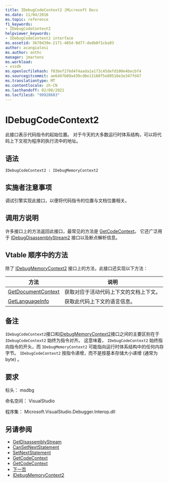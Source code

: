 ```yaml
---
title: IDebugCodeContext2 |Microsoft Docs
ms.date: 11/04/2016
ms.topic: reference
f1_keywords:
- IDebugCodeContext2
helpviewer_keywords:
- IDebugCodeContext2 interface
ms.assetid: 3670439e-2171-405d-9d77-dedb0f1cba93
author: acangialosi
ms.author: anthc
manager: jmartens
ms.workload:
- vssdk
ms.openlocfilehash: f03bef276d4f4aada1a173c45defd100e4becbf4
ms.sourcegitcommit: ae6d47b09a439cd0e13180f5e89510e3e347fd47
ms.translationtype: MT
ms.contentlocale: zh-CN
ms.lasthandoff: 02/08/2021
ms.locfileid: "99928683"
---
```

# <a name="idebugcodecontext2"></a>IDebugCodeContext2
此接口表示代码指令的起始位置。 对于今天的大多数运行时体系结构，可以将代码上下文视为程序的执行流中的地址。

## <a name="syntax"></a>语法

```
IDebugCodeContext2 : IDebugMemoryContext2
```

## <a name="notes-for-implementers"></a>实施者注意事项
 调试引擎实现此接口，以便将代码指令的位置与文档位置相关。

## <a name="notes-for-callers"></a>调用方说明
 许多接口上的方法返回此接口，最常见的方法是 [GetCodeContext](../../../extensibility/debugger/reference/idebugstackframe2-getcodecontext.md)。 它还广泛用于 [IDebugDisassemblyStream2](../../../extensibility/debugger/reference/idebugdisassemblystream2.md) 接口以及断点解析信息。

## <a name="methods-in-vtable-order"></a>Vtable 顺序中的方法
 除了 [IDebugMemoryContext2](../../../extensibility/debugger/reference/idebugmemorycontext2.md) 接口上的方法，此接口还实现以下方法：

|方法|说明|
|------------|-----------------|
|[GetDocumentContext](../../../extensibility/debugger/reference/idebugcodecontext2-getdocumentcontext.md)|获取对应于活动代码上下文的文档上下文。|
|[GetLanguageInfo](../../../extensibility/debugger/reference/idebugcodecontext2-getlanguageinfo.md)|获取此代码上下文的语言信息。|

## <a name="remarks"></a>备注
 `IDebugCodeContext2`接口和[IDebugMemoryContext2](../../../extensibility/debugger/reference/idebugmemorycontext2.md)接口之间的主要区别在于 `IDebugCodeContext2` 始终为指令对齐。 这意味着， `IDebugCodeContext2` 始终指向指令的开头，而 `IDebugMemoryContext2` 可能指向运行时体系结构中的任何内存字节。 `IDebugCodeContext2` 按指令递增，而不是按基本存储大小递增 (通常为 byte) 。

## <a name="requirements"></a>要求
 标头： msdbg

 命名空间： VisualStudio

 程序集： Microsoft.VisualStudio.Debugger.Interop.dll

## <a name="see-also"></a>另请参阅
- [GetDisassemblyStream](../../../extensibility/debugger/reference/idebugprogram2-getdisassemblystream.md)
- [CanSetNextStatement](../../../extensibility/debugger/reference/idebugthread2-cansetnextstatement.md)
- [SetNextStatement](../../../extensibility/debugger/reference/idebugthread2-setnextstatement.md)
- [GetCodeContext](../../../extensibility/debugger/reference/idebugcanstopevent2-getcodecontext.md)
- [GetCodeContext](../../../extensibility/debugger/reference/idebugstackframe2-getcodecontext.md)
- [下一页](../../../extensibility/debugger/reference/ienumdebugcodecontexts2-next.md)
- [IDebugMemoryContext2](../../../extensibility/debugger/reference/idebugmemorycontext2.md)
